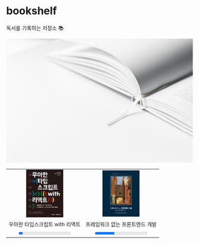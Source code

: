 # bookshelf

독서를 기록하는 저장소 📚

<img src="./book.jpeg" />

<br/>

<table>
  <tbody>
    <tr>
      <td align="center">
        <a href="https://github.com/llqqssttyy/bookshelf/tree/main/%EC%9A%B0%EC%95%84%ED%95%9C-%ED%83%80%EC%9E%85-%EC%8A%A4%ED%81%AC%EB%A6%BD%ED%8A%B8-with-%EB%A6%AC%EC%95%A1%ED%8A%B8"><img src="./우아한-타입-스크립트-with-리액트/imgs/cover.png" width="100px"></a>
      </td>
      <td align="center">
        <a href="https://github.com/llqqssttyy/bookshelf/tree/main/%ED%94%84%EB%A0%88%EC%9E%84%EC%9B%8C%ED%81%AC-%EC%97%86%EB%8A%94-%ED%94%84%EB%A1%A0%ED%8A%B8%EC%97%94%EB%93%9C-%EA%B0%9C%EB%B0%9C"><img src="./프레임워크-없는-프론트엔드-개발/imgs/cover.png" width="100px"></a>
      </td>
    </tr>
    <tr>
      <td>
        우아한 타입스크립트 with 리액트
      </td>
      <td>
        프레임워크 없는 프론트엔드 개발
      </td>
    </tr>
    <tr>
      <td align="center">
        <progress value="1" max="13"/>
      </td>
      <td align="center">
        <progress value="3" max="8"/>
      </td>
    </tr>
  </tbody>

</table>

<br/>
